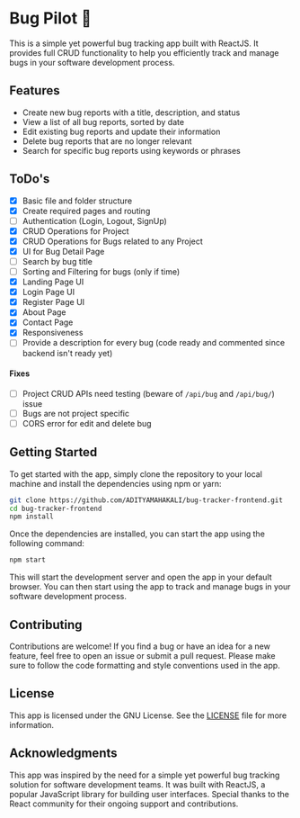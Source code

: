 # Bug Pilot 🚀

This is a simple yet powerful bug tracking app built with ReactJS. It provides full CRUD functionality to help you efficiently track and manage bugs in your software development process.

## Features

- Create new bug reports with a title, description, and status
- View a list of all bug reports, sorted by date
- Edit existing bug reports and update their information
- Delete bug reports that are no longer relevant
- Search for specific bug reports using keywords or phrases

## ToDo's

- [x] Basic file and folder structure
- [x] Create required pages and routing
- [ ] Authentication (Login, Logout, SignUp)
- [x] CRUD Operations for Project
- [x] CRUD Operations for Bugs related to any Project
- [x] UI for Bug Detail Page
- [ ] Search by bug title
- [ ] Sorting and Filtering for bugs (only if time)
- [x] Landing Page UI
- [x] Login Page UI
- [x] Register Page UI
- [x] About Page
- [x] Contact Page
- [x] Responsiveness
- [ ] Provide a description for every bug (code ready and commented since backend isn't ready yet)

#### Fixes

- [ ] Project CRUD APIs need testing (beware of `/api/bug` and `/api/bug/`) issue
- [ ] Bugs are not project specific
- [ ] CORS error for edit and delete bug

## Getting Started

To get started with the app, simply clone the repository to your local machine and install the dependencies using npm or yarn:

```sh
git clone https://github.com/ADITYAMAHAKALI/bug-tracker-frontend.git
cd bug-tracker-frontend
npm install
```

Once the dependencies are installed, you can start the app using the following command:

```sh
npm start
```

This will start the development server and open the app in your default browser. You can then start using the app to track and manage bugs in your software development process.

## Contributing

Contributions are welcome! If you find a bug or have an idea for a new feature, feel free to open an issue or submit a pull request. Please make sure to follow the code formatting and style conventions used in the app.

## License

This app is licensed under the GNU License. See the [LICENSE](./LICENSE) file for more information.

## Acknowledgments

This app was inspired by the need for a simple yet powerful bug tracking solution for software development teams. It was built with ReactJS, a popular JavaScript library for building user interfaces. Special thanks to the React community for their ongoing support and contributions.
